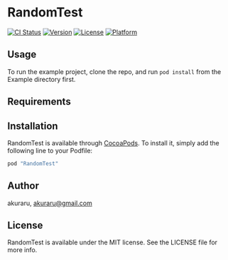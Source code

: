 # RandomTest

[![CI Status](http://img.shields.io/travis/akuraru/RandomTest.svg?style=flat)](https://travis-ci.org/akuraru/RandomTest)
[![Version](https://img.shields.io/cocoapods/v/RandomTest.svg?style=flat)](http://cocoapods.org/pods/RandomTest)
[![License](https://img.shields.io/cocoapods/l/RandomTest.svg?style=flat)](http://cocoapods.org/pods/RandomTest)
[![Platform](https://img.shields.io/cocoapods/p/RandomTest.svg?style=flat)](http://cocoapods.org/pods/RandomTest)

## Usage

To run the example project, clone the repo, and run `pod install` from the Example directory first.

## Requirements

## Installation

RandomTest is available through [CocoaPods](http://cocoapods.org). To install
it, simply add the following line to your Podfile:

```ruby
pod "RandomTest"
```

## Author

akuraru, akuraru@gmail.com

## License

RandomTest is available under the MIT license. See the LICENSE file for more info.
